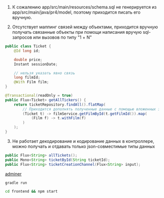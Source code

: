 1. К сожалению app/src/main/resources/schema.sql не генерируется из app/src/main/java/pr4/model, поэтому приходится писать его вручную.

2. Отсутствует маппинг связей между объектами, приходится вручную получать связанные объекты при помощи написания вручую sql-запросов или вызовов по типу "1 + N"

```java 
public class Ticket {
    @Id long id;

    double price;
    Instant sessionDate;

    // нельзя указать явно связь
    long filmId;
    @With Film film;
}
```
```java 
@Transactional(readOnly = true)
public Flux<Ticket> getAllTickers() {
    return ticketRepository.findAll().flatMap(
        // Приходится дополнять полученные данные с помощью вложенных запросов
        (Ticket t) -> filmService.getFilmById(t.getFilmId()).map(
            (Film f) -> t.withFilm(f)
        )
    );
}
```

3. Не работает декодирование и кодирование данных в контроллере, можно получать и отдавать только json-совместимые типы данных 
```java
public Flux<String> allTickets();
public Mono<String> ticketById(String ticketId);
public Flux<String> ticketCreationChannel(Flux<String> input);
```

[adminer](http://localhost:8080/?pgsql=localhost&username=postgres&db=postgres&ns=public)

```sh
gradle run
```

```sh
cd frontend && npm start
```
